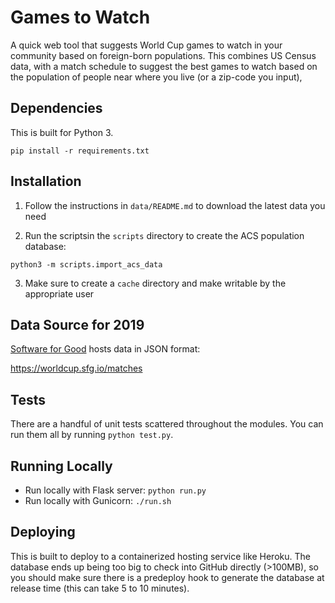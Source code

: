 Games to Watch
==============

A quick web tool that suggests World Cup games to watch in your community based on 
foreign-born populations. This combines US Census data, with a match schedule to suggest
the best games to watch based on the population of people near where you live (or a zip-code
you input),

Dependencies
------------

This is built for Python 3.

```
pip install -r requirements.txt
```

Installation
------------

1. Follow the instructions in `data/README.md` to download the latest data you need

2. Run the scriptsin the `scripts` directory to create the ACS population database:
```
python3 -m scripts.import_acs_data
```

3. Make sure to create a `cache` directory and make writable by the appropriate user

Data Source for 2019
--------------------

[Software for Good](https://worldcup.sfg.io) hosts data in JSON format:

  https://worldcup.sfg.io/matches

Tests
-----

There are a handful of unit tests scattered throughout the modules.  You can run them all by running
`python test.py`.

Running Locally
---------------

* Run locally with Flask server: `python run.py`
* Run locally with Gunicorn: `./run.sh`

Deploying
---------

This is built to deploy to a containerized hosting service like Heroku. The database ends up being
too big to check into GitHub directly (>100MB), so you should make sure there is a predeploy hook to
generate the database at release time (this can take 5 to 10 minutes).
